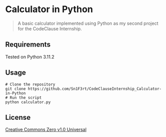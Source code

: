# Calculator in Python

> A basic calculator implemented using Python as my second project for the CodeClause Internship. 

## Requirements

Tested on Python 3.11.2

## Usage 

```shell
# Clone the repository
git clone https://github.com/Sn1F3rt/CodeClauseInternship_Calculator-in-Python
# Run the script
python calculator.py
```

## License

[Creative Commons Zero v1.0 Universal](LICENSE)